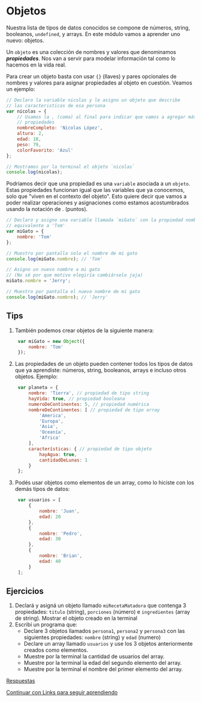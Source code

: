 # Objetos

Nuestra lista de tipos de datos conocidos se compone de números, string, booleanos, `undefined`, y arrays. En este módulo vamos a aprender uno nuevo: objetos.

Un `objeto` es una colección de nombres y valores que denominamos _**propiedades**_. Nos van a servir para modelar información tal como lo hacemos en la vida real.

Para crear un objeto basta con usar `{}` \(llaves\) y pares opcionales de nombres y valores para asignar propiedades al objeto en cuestión. Veamos un ejemplo:

```javascript
// Declaro la variable nicolas y le asigno un objeto que describe
// las caracteristicas de esa persona
var nicolas = {
    // Usamos la , (coma) al final para indicar que vamos a agregar más
    // propiedades
    nombreCompleto: 'Nicolas López',
    altura: 2,
    edad: 18,
    peso: 79,
    colorFavorito: 'Azul'
};

// Mostramos por la terminal el objeto `nicolas`
console.log(nicolas);
```

Podríamos decir que una propiedad es una `variable` asociada a un `objeto`. Estas propiedades funcionan igual que las variables que ya conocemos, solo que "viven en el contexto del objeto". Esto quiere decir que vamos a poder realizar operaciones y asignaciones como estamos acostumbrados usando la notación de . \(puntos\).

```javascript
// Declaro y asigno una variable llamada `miGato` con la propiedad nombre
// equivalente a 'Tom'
var miGato = {
    nombre: 'Tom'
};

// Muestro por pantalla solo el nombre de mi gato
console.log(miGato.nombre); // 'Tom'

// Asigno un nuevo nombre a mi gato
// (No sé por que motivo elegiría cambiárselo jaja)
miGato.nombre = 'Jerry';

// Muestro por pantalla el nuevo nombre de mi gato
console.log(miGato.nombre); // 'Jerry'
```

## Tips

1. También podemos crear objetos de la siguiente manera:

   ```javascript
    var miGato = new Object({
        nombre: 'Tom'
    });
   ```

2. Las propiedades de un objeto pueden contener todos los tipos de datos que ya aprendiste: números, string, booleanos, arrays e incluso otros objetos. Ejemplo:

   ```javascript
    var planeta = {
        nombre: 'Tierra', // propiedad de tipo string
        hayVida: true, // propiedad booleana
        numeroDeContinentes: 5, // propiedad numérica
        nombreDeContinentes: [ // propiedad de tipo array
            'America',
            'Europa',
            'Asia',
            'Oceanía',
            'Africa'
        ],
        características: { // propiedad de tipo objeto
            hayAgua: true,
            cantidadDeLunas: 1
        }
    };
   ```

3. Podés usar objetos como elementos de un array, como lo hiciste con los demás tipos de datos:

   ```javascript
    var usuarios = [
        {
            nombre: 'Juan',
            edad: 20
        },
        {
            nombre: 'Pedro',
            edad: 30
        },
        {
            nombre: 'Brian',
            edad: 40
        }
    ];
   ```

## Ejercicios

1. Declará y asigná un objeto llamado `miRecetaMatadora` que contenga 3 propiedades: `titulo` \(string\), `porciones` \(número\) e `ingredientes` \(array de string\). Mostrar el objeto creado en la terminal
2. Escribí un programa que:
   * Declare 3 objetos llamados `persona1`, `persona2` y `persona3` con las siguientes propiedades: `nombre` \(string\) y `edad` \(numero\)
   * Declare un array llamado `usuarios` y use los 3 objetos anteriormente creados como elementos.
   * Muestre por la terminal la cantidad de usuarios del array.
   * Muestre por la terminal la edad del segundo elemento del array.
   * Muestre por la terminal el nombre del primer elemento del array.

[Respuestas](https://github.com/CaroAmarillo/javascript-101/tree/59a3e8a81668455d64f3ff84752b6a7c377987d6/respuestas/11.js)

[Continuar con Links para seguir aprendiendo](https://github.com/javascript-101/javascript-101#links-extras-para-seguir-aprendiendo)

